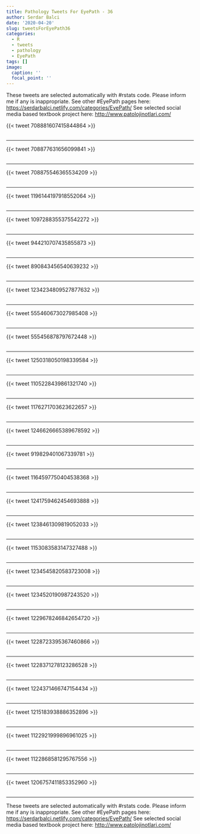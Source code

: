 ```yaml
---
title: Pathology Tweets For EyePath - 36
author: Serdar Balci
date: '2020-04-20'
slug: tweetsForEyePath36
categories:
  - R
  - tweets
  - pathology
  - EyePath
tags: []
image:
  caption: ''
  focal_point: ''
---
```



These tweets are selected automatically with #rstats code. Please inform me if any is inappropriate.
See other #EyePath pages here: https://serdarbalci.netlify.com/categories/EyePath/ 
See selected social media based textbook project here: http://www.patolojinotlari.com/

{{< tweet 708881607415844864 >}}
<br>
<br>
<hr>
{{< tweet 708877631656099841 >}}
<br>
<br>
<hr>
{{< tweet 708875546365534209 >}}
<br>
<br>
<hr>
{{< tweet 1196144197918552064 >}}
<br>
<br>
<hr>
{{< tweet 1097288355375542272 >}}
<br>
<br>
<hr>
{{< tweet 944210707435855873 >}}
<br>
<br>
<hr>
{{< tweet 890843456540639232 >}}
<br>
<br>
<hr>
{{< tweet 1234234809527877632 >}}
<br>
<br>
<hr>
{{< tweet 555460673027985408 >}}
<br>
<br>
<hr>
{{< tweet 555456878797672448 >}}
<br>
<br>
<hr>
{{< tweet 1250318050198339584 >}}
<br>
<br>
<hr>
{{< tweet 1105228439861321740 >}}
<br>
<br>
<hr>
{{< tweet 1176271703623622657 >}}
<br>
<br>
<hr>
{{< tweet 1246626665389678592 >}}
<br>
<br>
<hr>
{{< tweet 919829401067339781 >}}
<br>
<br>
<hr>
{{< tweet 1164597750404538368 >}}
<br>
<br>
<hr>
{{< tweet 1241759462454693888 >}}
<br>
<br>
<hr>
{{< tweet 1238461309819052033 >}}
<br>
<br>
<hr>
{{< tweet 1153083583147327488 >}}
<br>
<br>
<hr>
{{< tweet 1234545820583723008 >}}
<br>
<br>
<hr>
{{< tweet 1234520190987243520 >}}
<br>
<br>
<hr>
{{< tweet 1229678246842654720 >}}
<br>
<br>
<hr>
{{< tweet 1228723395367460866 >}}
<br>
<br>
<hr>
{{< tweet 1228371278123286528 >}}
<br>
<br>
<hr>
{{< tweet 1224371466747154434 >}}
<br>
<br>
<hr>
{{< tweet 1215183938886352896 >}}
<br>
<br>
<hr>
{{< tweet 1122921999896961025 >}}
<br>
<br>
<hr>
{{< tweet 1122868581295767556 >}}
<br>
<br>
<hr>
{{< tweet 1206757411853352960 >}}
<br>
<br>
<hr>


These tweets are selected automatically with #rstats code. Please inform me if any is inappropriate.
See other #EyePath pages here: https://serdarbalci.netlify.com/categories/EyePath/ 
See selected social media based textbook project here: http://www.patolojinotlari.com/
